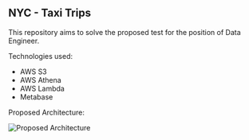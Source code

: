 ## NYC - Taxi Trips

This repository aims to solve the proposed test for the position of Data Engineer.

Technologies used:
- AWS S3
- AWS Athena
- AWS Lambda
- Metabase

Proposed Architecture:

![Proposed Architecture](https://drive.google.com/file/d/1n3MBjNQ0w3XOi5ZVOlWj3sfdZQmSS1S9/view?usp=sharing)